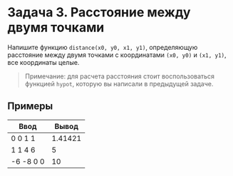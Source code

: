 # Задача 3. Расстояние между двумя точками
Напишите функцию `distance(x0, y0, x1, y1)`, определяющую расстояние между двумя точками с координатами `(x0, y0)` и `(x1, y1)`, все координаты целые.


> Примечание: для расчета расстояния стоит воспользоваться функцией `hypot`, которую вы написали в предыдущей задаче.

## Примеры

Ввод      | Вывод
--------- | -----
0 0 1 1   | 1.41421
1 1 4 6   | 5
-6 -8 0 0 | 10